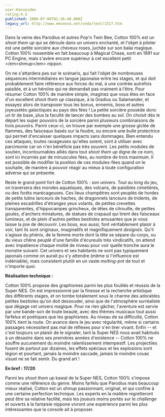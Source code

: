 ```yaml
---
user:Kenseiden
rating:4.5
published: 2006-07-06T01:36:48.000Z
legacy_url: http://www.emunova.net/veda/test/1517.htm
---
```

Dans la veine des Parodius et autres Pop'n Twin Bee, Cotton 100% est un _shoot them up_ qui se déroule dans un univers enchanté, et l'objet à piloter est une petite sorcière aux cheveux roses, juchée sur son balai magique. Cotton 100% ressemble en fait beaucoup à Magical Chase, sorti en 1991 sur PC Engine, mais s'avère encore supérieur à cet excellent petit </em\>shmup</em\> nippon.  

  

On ne s'attardera pas sur le scénario, qui fait l'objet de nombreuses séquences intermédiaires en langue japonaise entre les stages, et qui doit probablement faire référence aux forces du mal, à une contrée autrefois paisible, et à un héroïne qui ne demandait pas vraiment à l'être. Pour résumer Cotton 100% de manière simple, imaginez que vous êtes en face d'un excellent _shoot them up_ classique, à la Gradius ou Salamander, et essayez alors de transposer tous les bonus, ennemis, boss et autres joyeusetés galactiques au pays des fées ! La petite sorcière possède donc un tir de base, plus la faculté de lancer des bombes au sol. On choisit dès le départ les super pouvoirs de la sorcière parmi plusieurs combinaisons de trois pouvoirs. Parmi ceux-ci, on trouve par exemple une grosse giclée de flammes, des faisceaux basés sur la foudre, ou encore une bulle protectrice qui permet d'encaisser quelques impacts sans dommages. Bien entendu ces attaques, toutes ravageuses qu'elles soient, sont à utiliser avec parcimonie car on n'en bénéficie pas très souvent. Les petits modules de soutien, incontournables alliés dans tout _shoot them up_ digne de ce nom, sont ici incarnés par de minuscules fées, au nombre de trois maximum. Il est possible de modifier la position de ces modules-fées quand on le souhaite, de manière à pouvoir réagir au mieux à toute configuration adverse qui se présente.  

  

Reste le grand point fort de Cotton 100% : son univers. Tout au long du jeu, on traversera des mondes aquatiques, des volcans, de paisibles cimetières, ou des forêts marécageuses. Ces lieux champêtres sont peuplés de hordes de petits lutins lanceurs de haches, de dragonnets lanceurs de tridents, de pleines escadrilles d'étranges yeux volants, de petites crevettes transparentes, d'hippocampes grincheux, de têtes de citrouille, de petites goules, d'archers miniatures, de statues de crapaud qui tirent des faisceaux lumineux, et de plein d'autres petites bestioles amusantes que je vous laisse la joie de découvrir. Les boss, eux aussi, font véritablement plaisir à voir, tant ils sont originaux, imaginatifs et magnifiquement _designés_. Qu'il s'agisse du phénix, de la femme morte dont la tête se sépare du corps, ou du vieux chêne peuplé d'une famille d'écureuils très vindicatifs, on attend avec impatience chaque moitié de niveau pour voir quelle tronche aura le monstre suivant. Cet univers et ses habitants ne sont pas typiquement japonais comme on aurait pu s'y attendre (même si l'influence est indéniable), mais consistent plutôt en un vaste _melting-pot_ de tout et n'importe quoi.  

  

**Réalisation technique :**  

Cotton 100% propose des graphismes parmi les plus fouillés et réussis de la Super NES. On est impressionné par la finesse et la recherche artistique des différents stages, et on tombe totalement sous le charme des adorables petites bestioles qu'on doit dessouder, ainsi que de l'atmosphère surréaliste que dégage cet univers magique. Pour ne rien gâcher, l'aventure est servie par une bande-son de toute beauté, avec des thèmes musicaux tout aussi farfelus et poétiques que les graphismes. Au niveau de sa difficulté, Cotton 100% tient la route. On avance dans le jeu avec régularité, même si certains passages nécessitent pas mal de réflexes pour s'en tirer vivant. Enfin -- et c'est toujours un plaisir de le signaler, tant la Super NES nous avait habitués à un désastre dans ses premières années d'existence -- Cotton 100% ne souffre aucunement du moindre ralentissement intempestif. Les projectiles fusent de partout par dizaines, les effets spéciaux et les explosions sont légion et pourtant, jamais la moindre saccade, jamais le moindre couac visuel ne se fait sentir. Du grand art !  

  

**En bref : 17/20**  

Parmi les _shoot them up_ kawaï de la Super NES, Cotton 100% s'impose comme une référence du genre. Moins farfelu que Parodius mais beaucoup mieux réalisé, Cotton est un _shmup_ passionnant, original, et qui confine à une certaine perfection technique. Les experts en la matière regretteront peut être sa relative facilité, mais les joueurs moins portés sur le _challenge_ et ouverts à la fantaisie nippone vivront une expérience parmi les plus intéressantes que la console ait à proposer.